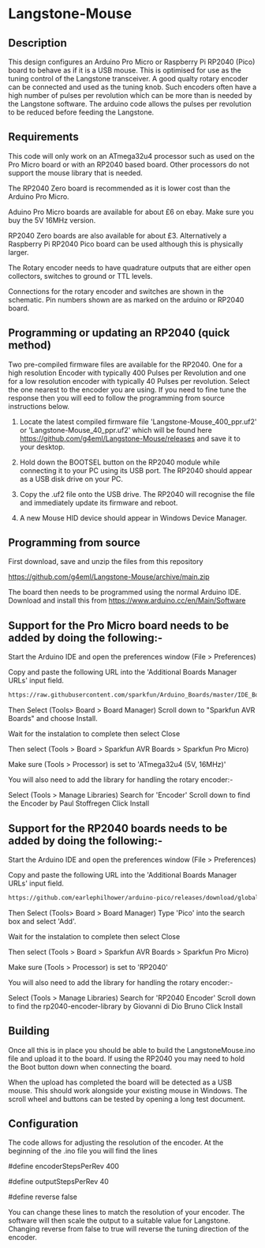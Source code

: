 # Langstone-Mouse
## Description

This design configures an Arduino Pro Micro or Raspberry Pi RP2040 (Pico) board to behave as if it is a USB mouse. This is optimised for use as the tuning control of the Langstone transceiver. 
A good qualty rotary encoder can be connected and used as the tuning knob. Such encoders often have a high number of pulses per revolution which can be more than is needed by the Langstone software. The arduino code allows the pulses per revolution to be reduced before feeding the Langstone. 

## Requirements

This code will only work on an ATmega32u4 processor such as used on the Pro Micro board or with an RP2040 based board.  Other processors do not support the mouse library that is needed.

The RP2040 Zero board is recommended as it is lower cost than the Arduino Pro Micro. 

Aduino Pro Micro boards are available for about £6 on ebay. Make sure you buy the 5V 16MHz version.

RP2040 Zero boards are also available for about £3. Alternatively a Raspberry Pi RP2040 Pico board can be used although this is physically larger. 

The Rotary encoder needs to have quadrature outputs that are either open collectors, switches to ground or TTL levels.

Connections for the rotary encoder and switches are shown in the schematic. Pin numbers shown are as marked on the arduino or RP2040 board. 

## Programming or updating an RP2040 (quick method)

Two pre-compiled firmware files are available for the RP2040. One for a high resolution Encoder with typically 400 Pulses per Revolution and one for a low resolution encoder with typically 40 Pulses per revolution. 
Select the one nearest to the encoder you are using. If you need to fine tune the response then you will eed to follow the programming from source instructions below.  

1. Locate the latest compiled firmware file 'Langstone-Mouse_400_ppr.uf2' or 'Langstone-Mouse_40_ppr.uf2' which will be found here https://github.com/g4eml/Langstone-Mouse/releases and save it to your desktop. 

2. Hold down the BOOTSEL button on the RP2040 module while connecting it to your PC using its USB port. The RP2040 should appear as a USB disk drive on your PC.

3. Copy the .uf2 file onto the USB drive. The RP2040 will recognise the file and immediately update its firmware and reboot.

4. A new Mouse HID device should appear in Windows Device Manager.


## Programming from source

First download, save and unzip the files from this repository 

https://github.com/g4eml/Langstone-Mouse/archive/main.zip

The board then needs to be programmed using the normal Arduino IDE. Download and install this from https://www.arduino.cc/en/Main/Software

## Support for the Pro Micro board needs to be added by doing the following:-

Start the Arduino IDE and open the preferences window (File > Preferences)

Copy and paste the following URL into the 'Additional Boards Manager URLs' input field.

```sh
https://raw.githubusercontent.com/sparkfun/Arduino_Boards/master/IDE_Board_Manager/package_sparkfun_index.json
```
Then Select (Tools> Board > Board Manager) Scroll down to "Sparkfun AVR Boards" and choose Install.

Wait for the instalation to complete then select Close

Then select (Tools > Board > Sparkfun AVR Boards > Sparkfun Pro Micro)

Make sure (Tools > Processor) is set to 'ATmega32u4 (5V, 16MHz)'

You will also need to add the library for handling the rotary encoder:-

Select (Tools > Manage Libraries)
Search for 'Encoder'
Scroll down to find the Encoder by Paul Stoffregen
Click Install

## Support for the RP2040 boards needs to be added by doing the following:-

Start the Arduino IDE and open the preferences window (File > Preferences)

Copy and paste the following URL into the 'Additional Boards Manager URLs' input field.

```sh
https://github.com/earlephilhower/arduino-pico/releases/download/global/package_rp2040_index.json
```
Then Select (Tools> Board > Board Manager) 
Type 'Pico' into the search box and select 'Add'.

Wait for the instalation to complete then select Close

Then select (Tools > Board > Sparkfun AVR Boards > Sparkfun Pro Micro)

Make sure (Tools > Processor) is set to 'RP2040'

You will also need to add the library for handling the rotary encoder:-

Select (Tools > Manage Libraries)
Search for 'RP2040 Encoder'
Scroll down to find the rp2040-encoder-library by Giovanni di Dio Bruno
Click Install

## Building

Once all this is in place you should be able to build the LangstoneMouse.ino file  and upload it to the board. If using the RP2040 you may need to hold the Boot button down when connecting the board. 

When the upload has completed the board will be detected as a USB mouse. This should work alongside your existing mouse in Windows. The scroll wheel and buttons can be tested by opening a long test document. 

## Configuration

The code allows for adjusting the resolution of the encoder. 
At the beginning of the .ino file you will find the lines 

#define encoderStepsPerRev 400

#define outputStepsPerRev  40

#define reverse false



You can change these lines to match the resolution of your encoder. The software will then scale the output to a suitable value for Langstone. 
Changing reverse from false to true will reverse the tuning direction of the encoder. 












